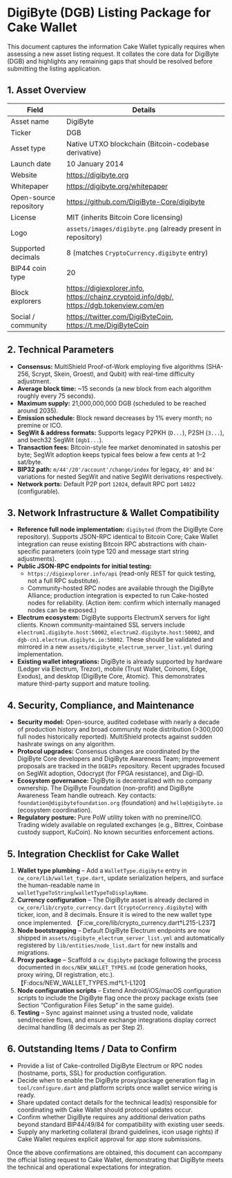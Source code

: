 # DigiByte (DGB) Listing Package for Cake Wallet

This document captures the information Cake Wallet typically requires when assessing a new asset listing request. It collates the core data for DigiByte (DGB) and highlights any remaining gaps that should be resolved before submitting the listing application.

## 1. Asset Overview

| Field | Details |
| --- | --- |
| Asset name | DigiByte |
| Ticker | DGB |
| Asset type | Native UTXO blockchain (Bitcoin-codebase derivative) |
| Launch date | 10 January 2014 |
| Website | https://digibyte.org |
| Whitepaper | https://digibyte.org/whitepaper |
| Open-source repository | https://github.com/DigiByte-Core/digibyte |
| License | MIT (inherits Bitcoin Core licensing) |
| Logo | `assets/images/digibyte.png` (already present in repository) |
| Supported decimals | 8 (matches `CryptoCurrency.digibyte` entry) |
| BIP44 coin type | 20 |
| Block explorers | https://digiexplorer.info, https://chainz.cryptoid.info/dgb/, https://dgb.tokenview.com/en |
| Social / community | https://twitter.com/DigiByteCoin, https://t.me/DigiByteCoin |

## 2. Technical Parameters

* **Consensus:** MultiShield Proof-of-Work employing five algorithms (SHA-256, Scrypt, Skein, Groestl, and Qubit) with real-time difficulty adjustment.
* **Average block time:** ~15 seconds (a new block from each algorithm roughly every 75 seconds).
* **Maximum supply:** 21,000,000,000 DGB (scheduled to be reached around 2035).
* **Emission schedule:** Block reward decreases by 1% every month; no premine or ICO.
* **SegWit & address formats:** Supports legacy P2PKH (`D...`), P2SH (`3...`), and bech32 SegWit (`dgb1...`).
* **Transaction fees:** Bitcoin-style fee market denominated in satoshis per byte; SegWit adoption keeps typical fees below a few cents at 1–2 sat/byte.
* **BIP32 path:** `m/44'/20'/account'/change/index` for legacy, `49'` and `84'` variations for nested SegWit and native SegWit derivations respectively.
* **Network ports:** Default P2P port `12024`, default RPC port `14022` (configurable).

## 3. Network Infrastructure & Wallet Compatibility

* **Reference full node implementation:** `digibyted` (from the DigiByte Core repository). Supports JSON-RPC identical to Bitcoin Core; Cake Wallet integration can reuse existing Bitcoin RPC abstractions with chain-specific parameters (coin type 120 and message start string adjustments).
* **Public JSON-RPC endpoints for initial testing:**
  * `https://digiexplorer.info/api` (read-only REST for quick testing, not a full RPC substitute).
  * Community-hosted RPC nodes are available through the DigiByte Alliance; production integration is expected to run Cake-hosted nodes for reliability. (Action item: confirm which internally managed nodes can be exposed.)
* **Electrum ecosystem:** DigiByte supports ElectrumX servers for light clients. Known community-maintained SSL servers include `electrum1.digibyte.host:50002`, `electrum2.digibyte.host:50002`, and `dgb-cn1.electrum.digibyte.io:50002`. These should be validated and mirrored in a new `assets/digibyte_electrum_server_list.yml` during implementation.
* **Existing wallet integrations:** DigiByte is already supported by hardware (Ledger via Electrum, Trezor), mobile (Trust Wallet, Coinomi, Edge, Exodus), and desktop (DigiByte Core, Atomic). This demonstrates mature third-party support and mature tooling.

## 4. Security, Compliance, and Maintenance

* **Security model:** Open-source, audited codebase with nearly a decade of production history and broad community node distribution (>300,000 full nodes historically reported). MultiShield protects against sudden hashrate swings on any algorithm.
* **Protocol upgrades:** Consensus changes are coordinated by the DigiByte Core developers and DigiByte Awareness Team; improvement proposals are tracked in the `DGBIPs` repository. Recent upgrades focused on SegWit adoption, Odocrypt (for FPGA resistance), and Digi-ID.
* **Ecosystem governance:** DigiByte is decentralized with no company ownership. The DigiByte Foundation (non-profit) and DigiByte Awareness Team handle outreach. Key contacts: `foundation@digibytefoundation.org` (foundation) and `hello@digibyte.io` (ecosystem coordination).
* **Regulatory posture:** Pure PoW utility token with no premine/ICO. Trading widely available on regulated exchanges (e.g., Bittrex, Coinbase custody support, KuCoin). No known securities enforcement actions.

## 5. Integration Checklist for Cake Wallet

1. **Wallet type plumbing** – Add a `WalletType.digibyte` entry in `cw_core/lib/wallet_type.dart`, update serialization helpers, and surface the human-readable name in `walletTypeToString`/`walletTypeToDisplayName`.
2. **Currency configuration** – The DigiByte asset is already declared in `cw_core/lib/crypto_currency.dart` (`CryptoCurrency.digibyte`) with ticker, icon, and 8 decimals. Ensure it is wired to the new wallet type once implemented. 【F:cw_core/lib/crypto_currency.dart†L215-L237】
3. **Node bootstrapping** – Default DigiByte Electrum endpoints are now shipped in `assets/digibyte_electrum_server_list.yml` and automatically registered by `lib/entities/node_list.dart` for new installs and migrations.
4. **Proxy package** – Scaffold a `cw_digibyte` package following the process documented in `docs/NEW_WALLET_TYPES.md` (code generation hooks, proxy wiring, DI registration, etc.). 【F:docs/NEW_WALLET_TYPES.md†L1-L120】
5. **Node configuration scripts** – Extend Android/iOS/macOS configuration scripts to include the DigiByte flag once the proxy package exists (see Section “Configuration Files Setup” in the same guide).
6. **Testing** – Sync against mainnet using a trusted node, validate send/receive flows, and ensure exchange integrations display correct decimal handling (8 decimals as per Step 2).

## 6. Outstanding Items / Data to Confirm

* Provide a list of Cake-controlled DigiByte Electrum or RPC nodes (hostname, ports, SSL) for production configuration.
* Decide when to enable the DigiByte proxy/package generation flag in `tool/configure.dart` and platform scripts once wallet service wiring is ready.
* Share updated contact details for the technical lead(s) responsible for coordinating with Cake Wallet should protocol updates occur.
* Confirm whether DigiByte requires any additional derivation paths beyond standard BIP44/49/84 for compatibility with existing user seeds.
* Supply any marketing collateral (brand guidelines, icon usage rights) if Cake Wallet requires explicit approval for app store submissions.

Once the above confirmations are obtained, this document can accompany the official listing request to Cake Wallet, demonstrating that DigiByte meets the technical and operational expectations for integration.
